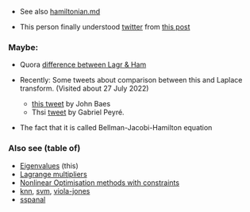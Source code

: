 
* See also [hamiltonian.md](https://github.com/sohale/cs-glossaries/blob/master/math-ml/hamiltonian.md)

* This person finally understood [twitter](https://twitter.com/mstoudenmire/status/1539963638433419266?s=12&t=FcnYrvlEmUYUp146S_El5A) 
from [this post](https://blog.jessriedel.com/2017/06/28/legendre-transform/)

### Maybe:
* Quora [difference between Lagr & Ham](https://www.quora.com/What-is-the-difference-between-Lagrangian-and-Hamiltonian-mechanics)

* Recently: Some tweets about comparison between this and Laplace transform. (Visited about 27 July 2022)
   * [this tweet](https://twitter.com/johncarlosbaez/status/1552162088075677696?s=20&t=5BJioXX_p-Rq-Z6aJmDfvA) by John Baes
   * Thsi [tweet](https://twitter.com/gabrielpeyre/status/1552156833460105216?cn=ZmxleGlibGVfcmVjcw%3D%3D&refsrc=email) by Gabriel Peyré.
* The fact that it is called Bellman-Jacobi-Hamilton equation

### Also see (table of)
* [Eigenvalues](eigenvalues.md) (this)
* [Lagrange multipliers](./lagrange-multipliers.md)
* [Nonlinear Optimisation methods with constraints](./nlo.md)
* [knn](./knn.md), [svm](./svm.md), [viola-jones](./viola-jones-adaboost.md)
* [sspanal](https://github.com/sohale/sspanel/blob/master/m1/links-panel.md)
